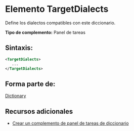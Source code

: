 
# <a name="targetdialects-element"></a>Elemento TargetDialects
Define los dialectos compatibles con este diccionario.

 **Tipo de complemento:** Panel de tareas


## <a name="syntax:"></a>Sintaxis:


```XML
<TargetDialects>
   ...
</TargetDialects>
```


## <a name="contained-in:"></a>Forma parte de:

[Dictionary](../../reference/manifest/dictionary.md)


## <a name="additional-resources"></a>Recursos adicionales



- [Crear un complemento de panel de tareas de diccionario](../../docs/word/dictionary-task-pane-add-ins.md)
    
